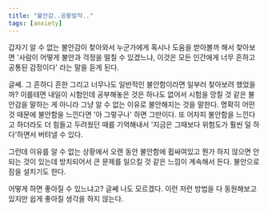 ```yaml
---
title: "불안감..공황발작.."
tags: [anxiety]
---
```


갑자기 알 수 없는 불안감이 찾아와서 누군가에게 혹시나 도움을 받아볼까 해서 찾아보면 '사람이 어떻게 불안과 걱정을 떨칠 수 있겠느냐, 이것은 모든 인간에게 너무 흔하고 공통된 감정이다' 라는 말을 듣게 된다. 

글쎄. 그 흔하디 흔한 그리고 너무나도 일반적인 불안함이라면 일부러 찾아보려 했었을까? 이를테면 내일이 시험인데 공부해놓은 것은 하나도 없어서 시험을 망칠 것 같은 불안감을 말하는 게 아니라 그냥 알 수 없는 이유로 불안해지는 것을 말한다. 명확히 어떤 것 때문에 불안함을 느낀다면 '아 그렇구나' 하면 그만이다. 또 어차피 불안함을 느낀다고 하더라도 더 힘들고 두려웠던 때를 기억해내서 '지금은 그때보다 위험도가 훨씬 덜 하다'하면서 버텨낼 수 있다. 

그런데 이유를 알 수 없는 상황에서 오랜 동안 불안함에 휩싸여있고 뭔가 하지 않으면 안되는 것이 있는데 방치되어서 큰 문제를 일으킬 것 같은 느낌이 계속해서 든다. 불안으로 잠을 설치기도 한다. 

어떻게 하면 좋아질 수 있느냐고? 글쎄 나도 모르겠다. 이런 저런 방법을 다 동원해보고 있지만 쉽게 좋아질 생각을 하지 않는다.
